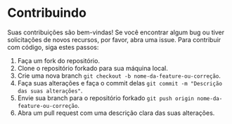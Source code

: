 # Contribuindo

Suas contribuições são bem-vindas! Se você encontrar algum bug ou tiver solicitações de novos recursos, por favor, abra uma issue. Para contribuir com código, siga estes passos:

1. Faça um fork do repositório.
2. Clone o repositório forkado para sua máquina local.
3. Crie uma nova branch `git checkout -b nome-da-feature-ou-correção`.
4. Faça suas alterações e faça o commit delas `git commit -m "Descrição das suas alterações"`.
5. Envie sua branch para o repositório forkado `git push origin nome-da-feature-ou-correção`.
6. Abra um pull request com uma descrição clara das suas alterações.

